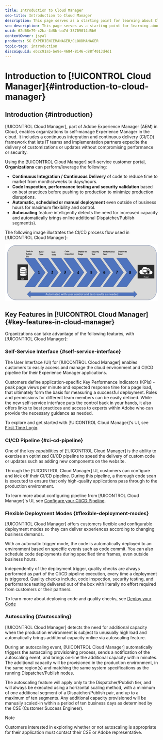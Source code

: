 ```yaml
---
title: Introduction to Cloud Manager
seo-title: Introduction to Cloud Manager
description: This page serves as a starting point for learning about Cloud Manager. 
seo-description: This page serves as a starting point for learning about Adobe AEM Cloud Manager and highlights the benefits and key features. 
uuid: 62d68e79-c2ba-4d8b-ba7d-33709014d5b6
contentOwner: jsyal
products: SG_EXPERIENCEMANAGER/CLOUDMANAGER
topic-tags: introduction
discoiquuid: ebcc91a5-be9e-4684-8146-d88f4013d4d1
---
```


# Introduction to [!UICONTROL Cloud Manager]{#introduction-to-cloud-manager}

## Introduction {#introduction}

[!UICONTROL Cloud Manager], part of Adobe Experience Manager (AEM) in Cloud, enables organizations to self-manage Experience Manager in the cloud. It includes a continuous integration and continuous delivery (CI/CD) framework that lets IT teams and implementation partners expedite the delivery of customizations or updates without compromising performance or security.

Using the [!UICONTROL Cloud Manager] self-service customer portal, **Organizations** can perform/leverage the following:

* **Continuous Integration / Continuous Delivery** of code to reduce time to market from months/weeks to days/hours.
* **Code Inspection, performance testing and security validation** based on best practices before pushing to production to minimize production disruptions.
* **Automatic, scheduled or manual deployment** even outside of business hours for maximum flexibility and control.
* **Autoscaling** feature intelligently detects the need for increased capacity and automatically brings online additional Dispatcher/Publish segment(s).

The following image illustrates the CI/CD process flow used in [!UICONTROL Cloud Manager]:

![](assets/screen_shot_2018-05-12at73843pm.png) 

## Key Features in [!UICONTROL Cloud Manager] {#key-features-in-cloud-manager}

Organizations can take advantage of the following features, with [!UICONTROL Cloud Manager]:

### Self-Service Interface {#self-service-interface}

The User Interface (UI) for [!UICONTROL Cloud Manager] enables customers to easily access and manage the cloud environment and CI/CD pipeline for their Experience Manager applications.

Customers define application-specific Key Performance Indicators (KPIs) - peak page views per minute and expected response time for a page load, that ultimately form the basis for measuring a successful deployment. Roles and permissions for different team members can be easily defined. While the new self-service interface puts the control back in your hands, it also offers links to best practices and access to experts within Adobe who can provide the necessary guidance as needed.

To explore and get started with [!UICONTROL Cloud Manager]'s UI, see [First Time Login](https://helpx.adobe.com/experience-manager/cloud-manager/using/first-time-login.html).

### CI/CD Pipeline {#ci-cd-pipeline}

One of the key capabilities of [!UICONTROL Cloud Manager] is the ability to exercise an optimized CI/CD pipeline to speed the delivery of custom code or updates such as adding new components on the website.

Through the [!UICONTROL Cloud Manager] UI, customers can configure and kick off their CI/CD pipeline. During this pipeline, a thorough code scan is executed to ensure that only high-quality applications pass through to the production environment.

To learn more about configuring pipeline from [!UICONTROL Cloud Manager]'s UI, see [Configure your CI/CD Pipeline](https://helpx.adobe.com/experience-manager/cloud-manager/using/configuring-pipeline.html).

### Flexible Deployment Modes {#flexible-deployment-modes}

[!UICONTROL Cloud Manager] offers customers flexible and configurable deployment modes so they can deliver experiences according to changing business demands.

With an automatic trigger mode, the code is automatically deployed to an environment based on specific events such as code commit. You can also schedule code deployments during specified time frames, even outside business hours.

Independently of the deployment trigger, quality checks are always performed as part of the CI/CD pipeline execution, every time a deployment is triggered. Quality checks include, code inspection, security testing, and performance testing delivered out of the box with literally no effort required from customers or their partners.

To learn more about deploying code and quality checks, see [Deploy your Code](deploying-code.md)

### Autoscaling {#autoscaling}

[!UICONTROL Cloud Manager] detects the need for additional capacity when the production environment is subject to unusually high load and automatically brings additional capacity online via autoscaling feature.

During an autoscaling event, [!UICONTROL Cloud Manager] automatically triggers the autoscaling provisioning process, sends a notification of the autoscaling event, and brings on-line the additional capacity within minutes. The additional capacity will be provisioned in the production environment, in the same region(s) and matching the same system specifications as the running Dispatcher/Publish nodes.

The autoscaling feature will apply only to the Dispatcher/Publish tier, and will always be executed using a horizontal scaling method, with a minimum of one additional segment of a Dispatcher/Publish pair, and up to a maximum of ten segments. Any additional capacity provisioned will be manually scaled-in within a period of ten business days as determined by the CSE (Customer Success Engineer). 

>[!NOTE]
>Customers interested in exploring whether or not autoscaling is appropriate for their application must contact their CSE or Adobe representative.
